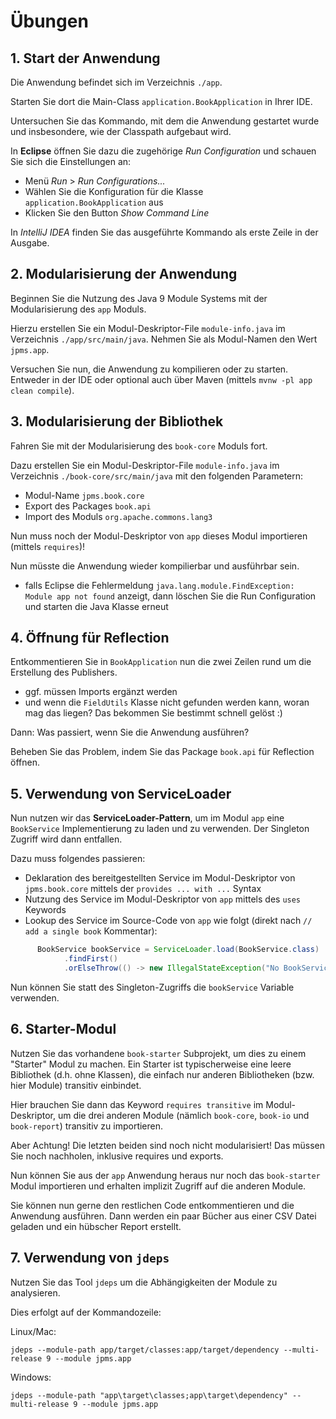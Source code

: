 # Übungen

## 1. Start der Anwendung

Die Anwendung befindet sich im Verzeichnis `./app`.

Starten Sie dort die Main-Class `application.BookApplication` in Ihrer IDE.

Untersuchen Sie das Kommando, mit dem die Anwendung gestartet wurde und insbesondere, wie der Classpath aufgebaut wird.

In **Eclipse** öffnen Sie dazu die zugehörige *Run Configuration* und schauen Sie sich die Einstellungen an:

- Menü *Run* > *Run Configurations...*
- Wählen Sie die Konfiguration für die Klasse `application.BookApplication` aus
- Klicken Sie den Button *Show Command Line*

In *IntelliJ IDEA* finden Sie das ausgeführte Kommando als erste Zeile in der Ausgabe.

## 2. Modularisierung der Anwendung

Beginnen Sie die Nutzung des Java 9 Module Systems mit der Modularisierung des `app` Moduls.

Hierzu erstellen Sie ein Modul-Deskriptor-File `module-info.java` im Verzeichnis `./app/src/main/java`.
Nehmen Sie als Modul-Namen den Wert `jpms.app`.

Versuchen Sie nun, die Anwendung zu kompilieren oder zu starten. Entweder in der IDE oder
optional auch über Maven (mittels `mvnw -pl app clean compile`).

## 3. Modularisierung der Bibliothek

Fahren Sie mit der Modularisierung des `book-core` Moduls fort.

Dazu erstellen Sie ein Modul-Deskriptor-File `module-info.java` im Verzeichnis `./book-core/src/main/java`
mit den folgenden Parametern:

- Modul-Name `jpms.book.core`
- Export des Packages `book.api`
- Import des Moduls `org.apache.commons.lang3`

Nun muss noch der Modul-Deskriptor von `app` dieses Modul importieren (mittels `requires`)!

Nun müsste die Anwendung wieder kompilierbar und ausführbar sein.

- falls Eclipse die Fehlermeldung `java.lang.module.FindException: Module app not found`
anzeigt, dann löschen Sie die Run Configuration und starten die Java Klasse erneut

## 4. Öffnung für Reflection

Entkommentieren Sie in `BookApplication` nun die zwei Zeilen rund um die Erstellung des Publishers.

- ggf. müssen Imports ergänzt werden
- und wenn die `FieldUtils` Klasse nicht gefunden werden kann, woran mag das liegen? Das bekommen Sie
bestimmt schnell gelöst :)

Dann: Was passiert, wenn Sie die Anwendung ausführen?

Beheben Sie das Problem, indem Sie das Package `book.api` für Reflection öffnen.

## 5. Verwendung von ServiceLoader

Nun nutzen wir das **ServiceLoader-Pattern**, um im Modul `app` eine
`BookService` Implementierung zu laden und zu verwenden. Der Singleton Zugriff wird dann entfallen.

Dazu muss folgendes passieren:

- Deklaration des bereitgestellten Service im Modul-Deskriptor von `jpms.book.core` 
 mittels der `provides ... with ...` Syntax
- Nutzung des Service im Modul-Deskriptor von `app` mittels des `uses` Keywords
- Lookup des Service im Source-Code von `app` wie folgt (direkt nach `// add a single book` Kommentar):

```java
      BookService bookService = ServiceLoader.load(BookService.class)
            .findFirst()
            .orElseThrow(() -> new IllegalStateException("No BookService found"));
```

Nun können Sie statt des Singleton-Zugriffs die `bookService` Variable verwenden.

## 6. Starter-Modul

Nutzen Sie das vorhandene `book-starter` Subprojekt, um dies zu einem "Starter" Modul zu machen.
Ein Starter ist typischerweise eine leere Bibliothek (d.h. ohne Klassen), die einfach nur anderen
Bibliotheken (bzw. hier Module) transitiv einbindet.

Hier brauchen Sie dann das Keyword `requires transitive` im Modul-Deskriptor, um die
drei anderen Module (nämlich `book-core`, `book-io` und `book-report`) transitiv zu importieren.

Aber Achtung! Die letzten beiden sind noch nicht modularisiert! Das müssen Sie noch nachholen,
inklusive requires und exports.

Nun können Sie aus der `app` Anwendung heraus nur noch das `book-starter` Modul importieren und
erhalten implizit Zugriff auf die anderen Module.

Sie können nun gerne den restlichen Code entkommentieren und die Anwendung ausführen. Dann werden
ein paar Bücher aus einer CSV Datei geladen und ein hübscher Report erstellt.

## 7. Verwendung von `jdeps`

Nutzen Sie das Tool `jdeps` um die Abhängigkeiten der Module zu analysieren.

Dies erfolgt auf der Kommandozeile:

Linux/Mac:
```shell
jdeps --module-path app/target/classes:app/target/dependency --multi-release 9 --module jpms.app  
```

Windows:
```shell
jdeps --module-path "app\target\classes;app\target\dependency" --multi-release 9 --module jpms.app 
```

